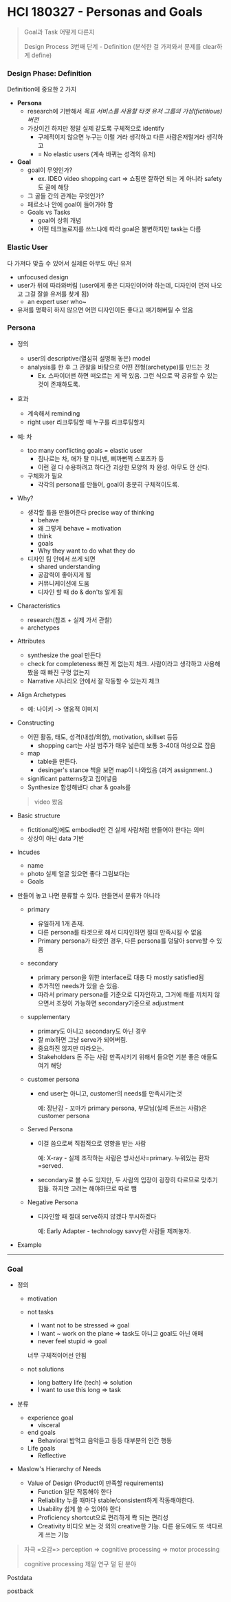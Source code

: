 # HCI 180327 - Personas and Goals

> Goal과 Task 어떻게 다른지
>
> Design Process 3번째 단계 - Definition (분석한 걸 가져와서 문제를 clear하게 define)



### Design Phase: Definition

Definition에 중요한 2 가지

- **Persona**
  - research에 기반해서 *목표 서비스를 사용할 타겟 유저 그룹의 가상(fictitious) 버전*
  - 가상이긴 하지만 정말 실제 같도록 구체적으로 identify
    - 구체적이지 않으면 누구는 이럴 거라 생각하고 다른 사람은저럴거라 생각하고
    - = No elastic users (계속 바뀌는 성격의 유저)
- **Goal**
  - goal이 무엇인가?
    - ex. IDEO video shopping cart => 쇼핑만 잘하면 되는 게 아니라 safety도 골에 해당
  - 그 골들 간의 관계는 무엇인가?
  - 페르소나 안에 goal이 들어가야 함
  - Goals vs Tasks
    - goal이 상위 개념
    - 어떤 테크놀로지를 쓰느냐에 따라 goal은 불변하지만 task는 다름



### Elastic User

다 가져다 맞출 수 있어서 실제론 아무도 아닌 유저

- unfocused design
- user가 뒤에 따라와버림 (user에게 좋은 디자인이어야 하는데, 디자인이 먼저 나오고 그걸 잘쓸 유저를 찾게 됨)
  - an expert user who~
- 유저를 명확히 하지 않으면 어떤 디자인이든 좋다고 얘기해버릴 수 있음



### Persona

- 정의

  - user의 descriptive(열심히 설명해 놓은) model
  - analysis를 한 후 그 관찰을 바탕으로 어떤 전형(archetype)를 만드는 것
    - Ex. 스파이더맨 하면 떠오르는 게 딱 있음. 그런 식으로 딱 공유할 수 있는 것이 존재하도록.

- 효과

  - 계속해서 reminding
  - right user 리크루팅할 때 누구를 리크루팅할지 

- 예: 차

  - too many conflicting goals = elastic user
    - 짐나르는 차, 애가 탈 미니벤, 삐까뻔쩍 스포츠카 등
    - 이런 걸 다 수용하려고 하다간 괴상한 모양의 차 완성. 아무도 안 산다.
  - 구체화가 필요
    - 각각의 persona를 만들어, goal이 충분히 구체적이도록.

- Why?

  - 생각할 틀을 만들어준다 precise way of thinking
    - behave
    - 왜 그렇게 behave = motivation
    - think
    - goals
    - Why they want to do what they do
  - 디자인 팀 안에서 쓰게 되면 
    - shared understanding
    - 공감력이 좋아지게 됨
    - 커뮤니케이션에 도움
    - 디자인 할 때 do & don'ts 알게 됨

- Characteristics

  - research(참조 + 실제 가서 관찰)
  - archetypes

- Attributes

  - synthesize the goal 만든다
  - check for completeness 빠진 게 없는지 체크. 사람이라고 생각하고 사용해봤을 때 빠진 구멍 없는지
  - Narrative 시나리오 안에서 잘 작동할 수 있는지 체크

- Align Archetypes

  - 예: 나이키 -> 영웅적 이미지

- Constructing

  - 어떤 활동, 태도, 성격(내성/외향), motivation, skillset 등등
    - shopping cart는 사실 범주가 매우 넓은데 보통 3-40대 여성으로 잡음
  - map
    - table을 만든다.
    - desinger's stance 책을 보면 map이 나와있음 (과거 assignment..)
  - significant patterns찾고 집어넣음
  - Synthesize 합성해낸다 char & goals를

  > video 봤음

- Basic structure

  - fictitional임에도 embodied인 건 실제 사람처럼 만들어야 한다는 의미
  - 상상이 아닌 data 기반

- Incudes

  - name 
  - photo  실제 얼굴 있으면 좋다 그림보다는
  - Goals 

- 만들어 놓고 나면 분류할 수 있다. 만들면서 분류가 아니라

  - primary 

    - 유일하게 1개 존재.
    - 다른 persona를 타겟으로 해서 디자인하면 절대 만족시킬 수 없음
    - Primary persona가 타겟인 경우, 다른 persona를 덩달아 serve할 수 있음

  - secondary 

    - primary person을 위한 interface로 대충 다 mostly satisfied됨
    - 추가적인 needs가 있을 순 있음. 
    - 따라서 primary persona를 기준으로 디자인하고, 그거에 해를 끼치지 않으면서 조정이 가능하면 secondary기준으로 adjustment

  - supplementary

    - primary도 아니고 secondary도 아닌 경우
    - 잘 mix하면 그냥 serve가 되어버림.
    - 중요하진 않지만 따라오는.
    - Stakeholders 돈 주는 사람 만족시키기 위해서 들으면 기분 좋은 애들도 여기 해당

  - customer persona

    - end user는 아니고, customer의 needs를 만족시키는것

      예: 장난감 - 꼬마가 primary persona, 부모님(실제 돈쓰는 사람)은 customer persona

  - Served Persona

    - 이걸 씀으로써 직접적으로 영향을 받는 사람

      예: X-ray - 실제 조작하는 사람은 방사선사=primary. 누워있는 환자=served.

    - secondary로 볼 수도 있지만, 두 사람의 입장이 굉장히 다르므로 맞추기 힘듦. 하지만 고려는 해야하므로 따로 뺌

  - Negative Persona

    - 디자인할 때 절대 serve하지 않겠다 무시하겠다

      예: Early Adapter - technology savvy한 사람들 제껴놓자.

- Example

---

### Goal

- 정의

  - motivation

  - not tasks

    - I want not to be stressed => goal
    - I want ~ work on the plane => task도 아니고 goal도 아닌 애매
    - never feel stupid => goal

    너무 구체적이어선 안됨

  - not solutions

    - long battery life (tech) => solution
    - I want to use this long => task

- 분류

  - experience goal
    - visceral
  - end goals
    - Behavioral 밥먹고 음악듣고 등등 대부분의 인간 행동
  - Life goals
    - Reflective

- Maslow's Hierarchy of Needs

  - Value of Design (Product이 만족할 requirements)
    - Function 일단 작동해야 한다
    - Reliability 누를 때마다 stable/consistent하게 작동해야한다.
    - Usability 쉽게 쓸 수 있어야 한다
    - Proficiency shortcut으로 편리하게 쫙 되는 편리성
    - Creativity 비디오 보는 것 외의 creative한 기능. 다른 용도에도 또 색다르게 쓰는 기능



> 자극 =오감=> perception => cognitive processing => motor processing
>
> cognitive processing 제일 연구 덜 된 분야





Postdata

postback

